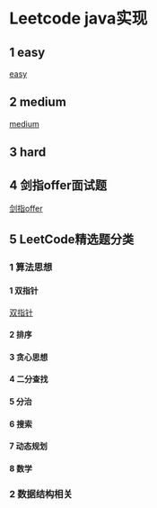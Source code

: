 
# Leetcode java实现

## 1 easy 
[easy](./md/1easy.md)



## 2 medium 
[medium](./md/2medium.md)



## 3 hard



## 4 剑指offer面试题
[剑指offer](./md/4lcof.md)



## 5 LeetCode精选题分类  

### 1 算法思想
#### 1 双指针   
[双指针](./md/double_pointer.md)
#### 2 排序  
#### 3 贪心思想  
#### 4 二分查找
#### 5 分治
#### 6 搜索
#### 7 动态规划  
#### 8 数学  

### 2 数据结构相关